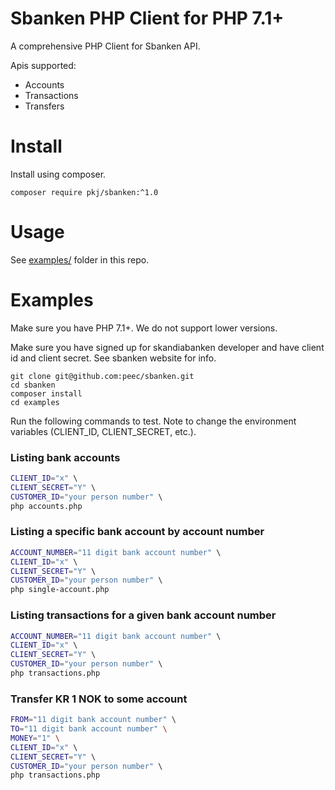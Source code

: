 # Sbanken PHP Client for PHP 7.1+

A comprehensive PHP Client for Sbanken API. 

Apis supported:

- Accounts
- Transactions
- Transfers

# Install

Install using composer.

```
composer require pkj/sbanken:^1.0
```

# Usage

See [examples/](https://github.com/peec/sbanken/tree/master/examples) folder in this repo.


# Examples

Make sure you have PHP 7.1+. We do not support lower versions.

Make sure you have signed up for skandiabanken developer and have client id and client secret. See sbanken website for info.

```
git clone git@github.com:peec/sbanken.git
cd sbanken
composer install
cd examples
```

Run the following commands to test. Note to change the environment variables (CLIENT_ID, CLIENT_SECRET, etc.).


### Listing bank accounts

```bash
CLIENT_ID="x" \ 
CLIENT_SECRET="Y" \ 
CUSTOMER_ID="your person number" \ 
php accounts.php
```


### Listing a specific bank account by account number

```bash
ACCOUNT_NUMBER="11 digit bank account number" \ 
CLIENT_ID="x" \ 
CLIENT_SECRET="Y" \ 
CUSTOMER_ID="your person number" \ 
php single-account.php
```


### Listing transactions for a given bank account number

```bash
ACCOUNT_NUMBER="11 digit bank account number" \ 
CLIENT_ID="x" \ 
CLIENT_SECRET="Y" \ 
CUSTOMER_ID="your person number" \ 
php transactions.php
```


### Transfer KR 1 NOK to some account

```bash
FROM="11 digit bank account number" \ 
TO="11 digit bank account number" \
MONEY="1" \
CLIENT_ID="x" \ 
CLIENT_SECRET="Y" \ 
CUSTOMER_ID="your person number" \ 
php transactions.php
```

